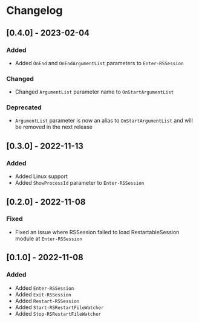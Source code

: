# Changelog

## [0.4.0] - 2023-02-04

### Added

- Added `OnEnd` and `OnEndArgumentList` parameters to `Enter-RSSession`

### Changed

- Changed `ArgumentList` parameter name to `OnStartArgumentList`

### Deprecated

- `ArgumentList` parameter is now an alias to `OnStartArgumentList` and will be removed in the next release

## [0.3.0] - 2022-11-13

### Added

- Added Linux support
- Added `ShowProcessId` parameter to `Enter-RSSession`

## [0.2.0] - 2022-11-08

### Fixed

- Fixed an issue where RSSession failed to load RestartableSession module at `Enter-RSSession` 

## [0.1.0] - 2022-11-08

### Added

- Added `Enter-RSSession`
- Added `Exit-RSSession`
- Added `Restart-RSSession`
- Added `Start-RSRestartFileWatcher`
- Added `Stop-RSRestartFileWatcher`